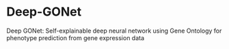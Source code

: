 # Deep-GONet
 Deep GONet: Self-explainable deep neural network using Gene Ontology for phenotype prediction from gene expression data 
